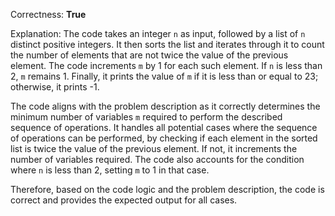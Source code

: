 Correctness: **True**

Explanation: 
The code takes an integer `n` as input, followed by a list of `n` distinct positive integers. It then sorts the list and iterates through it to count the number of elements that are not twice the value of the previous element. The code increments `m` by 1 for each such element. If `n` is less than 2, `m` remains 1. Finally, it prints the value of `m` if it is less than or equal to 23; otherwise, it prints -1.

The code aligns with the problem description as it correctly determines the minimum number of variables `m` required to perform the described sequence of operations. It handles all potential cases where the sequence of operations can be performed, by checking if each element in the sorted list is twice the value of the previous element. If not, it increments the number of variables required. The code also accounts for the condition where `n` is less than 2, setting `m` to 1 in that case.

Therefore, based on the code logic and the problem description, the code is correct and provides the expected output for all cases.
